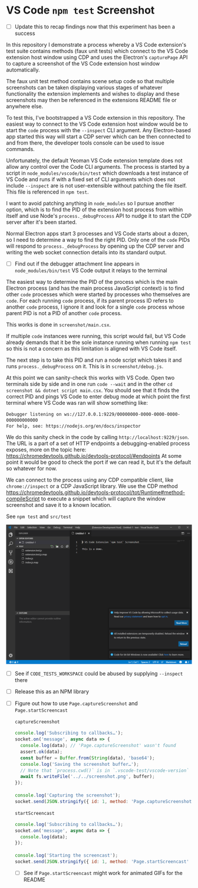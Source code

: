 # VS Code `npm test` Screenshot

- [ ] Update this to recap findings now that this experiment has been a success

In this repository I demonstrate a process whereby a VS Code extension's test suite contains methods (faux unit tests)
which connect to the VS Code extension host window using CDP and uses the Electron's `capturePage` API to capture a
screenshot of the VS Code extension host window automatically.

The faux unit test method contains scene setup code so that multiple screenshots can be taken displaying various stages
of whatever functionality the extension implements and wishes to display and these screenshots may then be referenced in
the extensions README file or anywhere else.

To test this, I've bootstrapped a VS Code extension in this repository. The easiest way to connect to the VS Code extension
host window would be to start the `code` process with the `--inspect` CLI argument. Any Electron-based app started this way
will start a CDP server which can be then connected to and from there, the developer tools console can be used to issue
commands.

Unfortunately, the default Yeoman VS Code extension template does not allow any control over the Code CLI arguments. The
process is started by a script in `node_modules/vscode/bin/test` which downloads a test instance of VS Code and runs if with
a fixed set of CLI arguments which does not include `--inspect` are is not user-extensible without patching the file itself.
This file is referenced in `npm test`.

I want to avoid patching anything in `node_modules` so I pursue another option, which is to find the PID of the extension
host process from within itself and use Node's `process._debugProcess` API to nudge it to start the CDP server after it's
been started.

Normal Electron apps start 3 processes and VS Code starts about a dozen, so I need to determine a way to find the right PID.
Only one of the `code` PIDs will respond to `process._debugProcess` by opening up the CDP server and writing the web socket
connection details into its standard output.

- [ ] Find out if the debugger attachment line appears in `node_modules/bin/test` VS Code output it relays to the terminal

The easiest way to determine the PID of the process which is the main Electron process (and has the main process JavaScript
context) is to find other `code` processes which were started by processes who themselves are `code`. For each running `code`
process, if its parent process ID refers to another `code` process, I ignore it and look for a single `code` process whose
parent PID is not a PID of another `code` process.

This works is done in `screenshot/main.csx`.

If multiple `code` instances were running, this script would fail, but VS Code already demands that it be the sole instance
running when running `npm test` so this is not a concern as this limitation is aligned with VS Code itself.

The next step is to take this PID and run a node script which takes it and runs `process._debugProcess` on it.
This is in `screenshot/debug.js`.

At this point we can sanity-check this works with VS Code. Open two terminals side by side and in one run `code --wait` and
in the other `cd screenshot && dotnet script main.csx`. You should see that it finds the correct PID and pings VS Code to
enter debug mode at which point the first terminal where VS Code was ran will show something like:

```
Debugger listening on ws://127.0.0.1:9229/00000000-0000-0000-0000-000000000000
For help, see: https://nodejs.org/en/docs/inspector
```

We do this sanity check in the code by calling `http://localhost:9229/json`.
The URL is a part of a set of HTTP endpoints a debugging-enabled process exposes, more on the topic here:
https://chromedevtools.github.io/devtools-protocol/#endpoints
At some point it would be good to check the port if we can read it, but it's the default so whatever for now.

We can connect to the process using any CDP compatible client, like `chrome://inspect` or a CDP JavaScript library.
We use the CDP method https://chromedevtools.github.io/devtools-protocol/tot/Runtime#method-compileScript to execute a
snippet which will capture the window screenshot and save it to a known location.

See `npm test` and `src/test`

![](screenshot.png)

- [ ] See if `CODE_TESTS_WORKSPACE` could be abused by supplying `--inspect` there
- [ ] Release this as an NPM library

- [ ] Figure out how to use `Page.captureScreenshot` and `Page.startScreencast`
  
  `captureScreenshot`
  ```javascript
  console.log('Subscribing to callbacks…');
  socket.on('message', async data => {
    console.log(data); // 'Page.captureScreenshot' wasn't found
    assert.ok(data);
    const buffer = Buffer.from(String(data), 'base64');
    console.log('Saving the screenshot buffer…');
    // Note that `process.cwd()` is in `.vscode-test/vscode-version`
    await fs.writeFile('../../screenshot.png', buffer);
  });

  console.log('Capturing the screenshot');
  socket.send(JSON.stringify({ id: 1, method: 'Page.captureScreenshot' }));
  ```

  `startScreencast`
  ```javascript
  console.log('Subscribing to callbacks…');
  socket.on('message', async data => {
    console.log(data);
  });

  console.log('Starting the screencast');
  socket.send(JSON.stringify({ id: 1, method: 'Page.startScreencast' }));
  ```

  - [ ] See if `Page.startScreencast` might work for animated GIFs for the README
